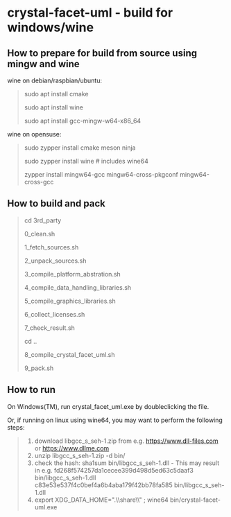 
crystal-facet-uml - build for windows/wine
=============

How to prepare for build from source using mingw and wine
-----------

wine on debian/raspbian/ubuntu:

> sudo apt install cmake
>
> sudo apt install wine
>
> sudo apt install gcc-mingw-w64-x86_64

wine on opensuse:

> sudo zypper install cmake meson ninja
>
> sudo zypper install wine  # includes wine64
>
> zypper install mingw64-gcc mingw64-cross-pkgconf mingw64-cross-gcc

How to build and pack
-----------

> cd 3rd_party
>
> 0_clean.sh
>
> 1_fetch_sources.sh
>
> 2_unpack_sources.sh
>
> 3_compile_platform_abstration.sh
>
> 4_compile_data_handling_libraries.sh
>
> 5_compile_graphics_libraries.sh
>
> 6_collect_licenses.sh
>
> 7_check_result.sh
>
> cd ..
>
> 8_compile_crystal_facet_uml.sh
>
> 9_pack.sh

How to run
-----------

On Windows(TM), run crystal_facet_uml.exe by doubleclicking the file.

Or, if running on linux using wine64, you may want to perform the following steps:

> 1) download libgcc_s_seh-1.zip from e.g. https://www.dll-files.com or https://www.dllme.com
> 2) unzip libgcc_s_seh-1.zip -d bin/
> 3) check the hash: sha1sum bin/libgcc_s_seh-1.dll - This may result in e.g.
>    fd268f574257da1cecee399d498d5ed63c5daaf3  bin/libgcc_s_seh-1.dll
>    c83e53e537f4c0bef4a6b4aba179f42bb78fa585  bin/libgcc_s_seh-1.dll
> 4) export XDG_DATA_HOME=".\\\\share\\\\" ; wine64 bin/crystal-facet-uml.exe

